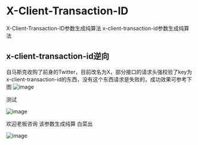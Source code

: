 # X-Client-Transaction-ID
X-Client-Transaction-ID参数生成纯算法
x-client-transaction-id参数生成纯算法
## x-client-transaction-id逆向
自马斯克收购了前身的Twitter，目前改名为X，部分接口的请求头强校验了key为x-client-transaction-id的东西，没有这个东西请求是失败的，成功效果可参考下图
![image](https://github.com/user-attachments/assets/a84a6001-073e-41a4-b6d2-ccfae494b9c0)

测试


![image](https://github.com/user-attachments/assets/8adbd724-99ea-436d-9078-af38f7ccfc08)

欢迎老板咨询  该参数生成纯算  白菜出


![image](https://github.com/user-attachments/assets/dc157172-479b-47c9-a3a8-3517b0f2237e)
